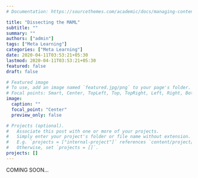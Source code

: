```yaml
---
# Documentation: https://sourcethemes.com/academic/docs/managing-content/

title: "Dissecting the MAML"
subtitle: ""
summary: ""
authors: ["admin"]
tags: ["Meta Learning"]
categories: ["Meta Learning"]
date: 2020-04-11T03:53:21+05:30
lastmod: 2020-04-11T03:53:21+05:30
featured: false
draft: false

# Featured image
# To use, add an image named `featured.jpg/png` to your page's folder.
# Focal points: Smart, Center, TopLeft, Top, TopRight, Left, Right, BottomLeft, Bottom, BottomRight.
image:
  caption: ""
  focal_point: "Center"
  preview_only: false

# Projects (optional).
#   Associate this post with one or more of your projects.
#   Simply enter your project's folder or file name without extension.
#   E.g. `projects = ["internal-project"]` references `content/project/deep-learning/index.md`.
#   Otherwise, set `projects = []`.
projects: []
---
```

COMING SOON...
